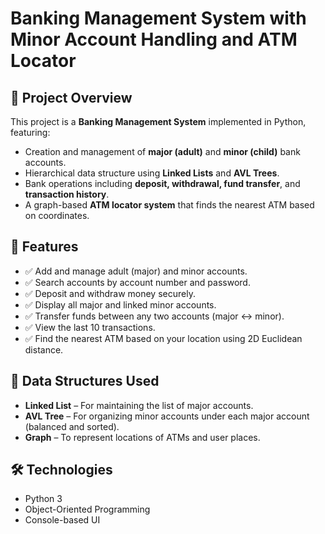 # Banking Management System with Minor Account Handling and ATM Locator

## 📌 Project Overview

This project is a **Banking Management System** implemented in Python, featuring:
- Creation and management of **major (adult)** and **minor (child)** bank accounts.
- Hierarchical data structure using **Linked Lists** and **AVL Trees**.
- Bank operations including **deposit, withdrawal, fund transfer**, and **transaction history**.
- A graph-based **ATM locator system** that finds the nearest ATM based on coordinates.

## 🚀 Features

- ✅ Add and manage adult (major) and minor accounts.
- ✅ Search accounts by account number and password.
- ✅ Deposit and withdraw money securely.
- ✅ Display all major and linked minor accounts.
- ✅ Transfer funds between any two accounts (major ↔ minor).
- ✅ View the last 10 transactions.
- ✅ Find the nearest ATM based on your location using 2D Euclidean distance.
  
## 🧠 Data Structures Used

- **Linked List** – For maintaining the list of major accounts.
- **AVL Tree** – For organizing minor accounts under each major account (balanced and sorted).
- **Graph** – To represent locations of ATMs and user places.

## 🛠️ Technologies

- Python 3
- Object-Oriented Programming
- Console-based UI


